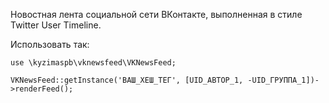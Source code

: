 Новостная лента социальной сети ВКонтакте, выполненная в стиле Twitter User Timeline.

Использовать так:
```
use \kyzimaspb\vknewsfeed\VKNewsFeed;

VKNewsFeed::getInstance('ВАШ_ХЕШ_ТЕГ', [UID_АВТОР_1, -UID_ГРУППА_1])->renderFeed();
```